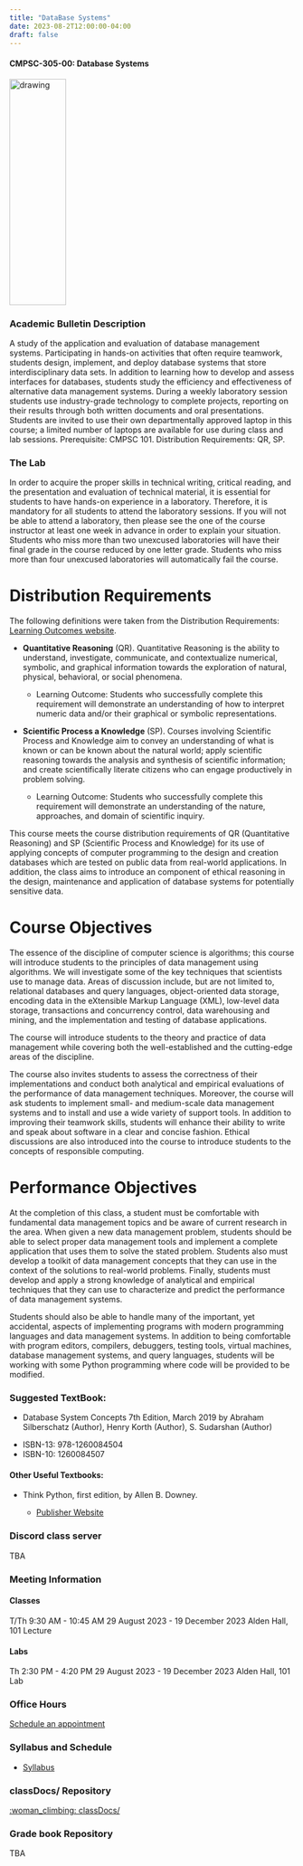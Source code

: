 ```yaml
---
title: "DataBase Systems"
date: 2023-08-2T12:00:00-04:00
draft: false
---
```

#### CMPSC-305-00: Database Systems

<img src="/images/databasesystems/dbs.png" alt="drawing" width="100" height="400"/>

### Academic Bulletin Description

A study of the application and evaluation of database management systems. Participating in hands-on activities that often require teamwork, students design, implement, and deploy database systems that store interdisciplinary data sets. In addition to learning how to develop and assess interfaces for databases, students study the efficiency and effectiveness of alternative data management systems. During a weekly laboratory session students use industry-grade technology to complete projects, reporting on their results through both written documents and oral presentations. Students are invited to use their own departmentally approved laptop in this course; a limited number of laptops are available for use during class and lab sessions. Prerequisite: CMPSC 101. Distribution Requirements: QR, SP.

### The Lab

In order to acquire the proper skills in technical writing, critical reading, and the presentation and evaluation of technical material, it is essential for students to have hands-on experience in a laboratory. Therefore, it is mandatory for all students to attend the laboratory sessions. If you will not be able to attend a laboratory, then please see the one of the course instructor at least one week in advance in order to explain your situation. Students who miss more than two unexcused laboratories will have their final grade in the course reduced by one letter grade. Students who miss more than four unexcused laboratories will automatically fail the course.


# Distribution Requirements
The following definitions were taken from the Distribution Requirements: [Learning Outcomes website](https://sites.allegheny.edu/registrar/academic-policies/graduation-requirements/distribution-requirement/distribution-requirements-learning-outcomes/).

* **Quantitative Reasoning** (QR). Quantitative Reasoning is the ability to understand, investigate, communicate, and contextualize numerical, symbolic, and graphical information towards the exploration of natural, physical, behavioral, or social phenomena.

    +  Learning Outcome: Students who successfully complete this requirement will demonstrate an understanding of how to interpret numeric data and/or their graphical or symbolic representations.
* **Scientific Process a Knowledge** (SP). Courses involving Scientific Process and Knowledge aim to convey an understanding of what is known or can be known about the natural world; apply scientific reasoning towards the analysis and synthesis of scientific information; and create scientifically literate citizens who can engage productively in problem solving.

    + Learning Outcome: Students who successfully complete this requirement will demonstrate an understanding of the nature, approaches, and domain of scientific inquiry.

This course meets the course distribution requirements of QR (Quantitative Reasoning) and SP (Scientific Process and Knowledge) for its use of applying concepts of computer programming to the design and creation databases which are tested on public data from real-world applications. In addition, the class aims to introduce an component of ethical reasoning in the design, maintenance and application of database systems for potentially sensitive data.

# Course Objectives

The essence of the discipline of computer science is algorithms; this course will introduce students to the principles of data management using algorithms. We will investigate some of the key techniques that scientists use to manage data. Areas of discussion include, but are not limited to, relational databases and query languages, object-oriented data storage, encoding data in the eXtensible Markup Language (XML), low-level data storage, transactions and concurrency control, data warehousing and mining, and the implementation and testing of database applications.

The course will introduce students to the theory and practice of data management while covering both the well-established and the cutting-edge areas of the discipline.

The course also invites students to assess the correctness of their implementations and conduct both analytical and empirical evaluations of the performance of data management techniques. Moreover, the course will ask students to implement small- and medium-scale data management systems and to install and use a wide variety of support tools. In addition to improving their teamwork skills, students will enhance their ability to write and speak about software in a clear and concise fashion. Ethical discussions are also introduced into the course to introduce students to the concepts of responsible computing.

# Performance Objectives

At the completion of this class, a student must be comfortable with fundamental data management topics and be aware of current research in the area. When given a new data management problem, students should be able to select proper data management tools and implement a complete application that uses them to solve the stated problem. Students also must develop a toolkit of data management concepts that they can use in the context of the solutions to real-world problems. Finally, students must develop and apply a strong knowledge of analytical and empirical techniques that they can use to characterize and predict the performance of data management systems.

Students should also be able to handle many of the important, yet accidental, aspects of implementing programs with modern programming languages and data management systems. In addition to being comfortable with program editors, compilers, debuggers, testing tools, virtual machines, database management systems, and query languages, students will be working with some Python programming where code will be provided to be modified.


### Suggested TextBook:

* Database System Concepts 7th Edition, March 2019 by Abraham Silberschatz (Author), Henry Korth (Author), S. Sudarshan (Author)
 - ISBN-13: 978-1260084504
 - ISBN-10: 1260084507

#### Other Useful Textbooks:

* Think Python, first edition, by Allen B. Downey.

  + <a href="https://greenteapress.com/wp/" target="_blank">Publisher Website</a>

### Discord class server

TBA

### Meeting Information

#### Classes

T/Th 9:30 AM - 10:45 AM
29 August 2023 - 19 December 2023
Alden Hall, 101 Lecture

#### Labs

Th 2:30 PM - 4:20 PM
29 August 2023 - 19 December 2023
Alden Hall, 101 Lab

### Office Hours

[Schedule an appointment](/about/)

### Syllabus and Schedule

+ [Syllabus](https://github.com/CMPSC-301-Allegheny-College-Spring-2023/classDocs/blob/main/README.md)

### classDocs/ Repository

[:woman_climbing: classDocs/](https://github.com/CMPSC-301-Allegheny-College-Spring-2023/classDocs)

### Grade book Repository

TBA